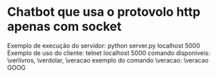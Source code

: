 # Chatbot que usa o protovolo http apenas com socket
Exemplo de execução do servidor: python server.py localhost 5000
Exemplo de uso do cliente: telnet localhost 5000
comando disponíveis: \verlivros, \verdolar, \veracao <nome>
exemplo do comando \veracao: \veracao GOOG